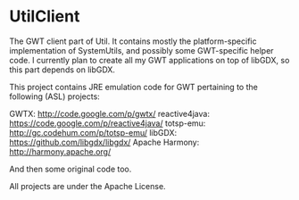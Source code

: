 UtilClient
===========

The GWT client part of Util. It contains mostly the platform-specific
implementation of SystemUtils, and possibly some GWT-specific helper code. I
currently plan to create all my GWT applications on top of libGDX, so this part
depends on libGDX.

This project contains JRE emulation code for GWT pertaining to the following (ASL) projects:

GWTX: http://code.google.com/p/gwtx/
reactive4java: https://code.google.com/p/reactive4java/
totsp-emu: http://gc.codehum.com/p/totsp-emu/
libGDX: https://github.com/libgdx/libgdx/
Apache Harmony: http://harmony.apache.org/

And then some original code too.

All projects are under the Apache License.
